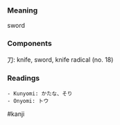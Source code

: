### Meaning

sword

### Components

刀: knife, sword, knife radical (no. 18)

### Readings

```
- Kunyomi: かたな、そり
- Onyomi: トウ
```

#kanji